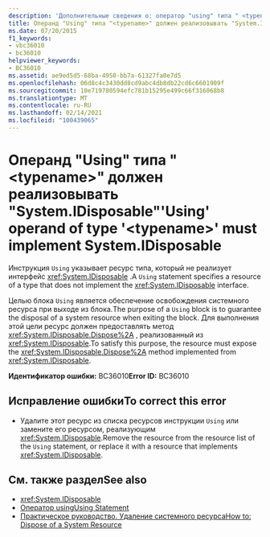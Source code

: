 ```yaml
---
description: 'Дополнительные сведения о: оператор "using" типа " <typename> " должен реализовывать System. IDisposable'
title: Операнд "Using" типа "<typename>" должен реализовывать "System.IDisposable"
ms.date: 07/20/2015
f1_keywords:
- vbc36010
- bc36010
helpviewer_keywords:
- BC36010
ms.assetid: ae9ed5d5-68ba-4950-bb7a-61327fa0e7d5
ms.openlocfilehash: 06d8c4c3430dd8cd9abc4db8db22cd6c6601909f
ms.sourcegitcommit: 10e719780594efc781b15295e499c66f316068b8
ms.translationtype: MT
ms.contentlocale: ru-RU
ms.lasthandoff: 02/14/2021
ms.locfileid: "100439065"
---
```

# <a name="using-operand-of-type-typename-must-implement-systemidisposable"></a><span data-ttu-id="490f0-103">Операнд "Using" типа "\<typename>" должен реализовывать "System.IDisposable"</span><span class="sxs-lookup"><span data-stu-id="490f0-103">'Using' operand of type '\<typename>' must implement System.IDisposable</span></span>

<span data-ttu-id="490f0-104">Инструкция `Using` указывает ресурс типа, который не реализует интерфейс <xref:System.IDisposable> .</span><span class="sxs-lookup"><span data-stu-id="490f0-104">A `Using` statement specifies a resource of a type that does not implement the <xref:System.IDisposable> interface.</span></span>  
  
 <span data-ttu-id="490f0-105">Целью блока `Using` является обеспечение освобождения системного ресурса при выходе из блока.</span><span class="sxs-lookup"><span data-stu-id="490f0-105">The purpose of a `Using` block is to guarantee the disposal of a system resource when exiting the block.</span></span> <span data-ttu-id="490f0-106">Для выполнения этой цели ресурс должен предоставлять метод <xref:System.IDisposable.Dispose%2A> , реализованный из <xref:System.IDisposable>.</span><span class="sxs-lookup"><span data-stu-id="490f0-106">To satisfy this purpose, the resource must expose the <xref:System.IDisposable.Dispose%2A> method implemented from <xref:System.IDisposable>.</span></span>  
  
 <span data-ttu-id="490f0-107">**Идентификатор ошибки:** BC36010</span><span class="sxs-lookup"><span data-stu-id="490f0-107">**Error ID:** BC36010</span></span>  
  
## <a name="to-correct-this-error"></a><span data-ttu-id="490f0-108">Исправление ошибки</span><span class="sxs-lookup"><span data-stu-id="490f0-108">To correct this error</span></span>  
  
- <span data-ttu-id="490f0-109">Удалите этот ресурс из списка ресурсов инструкции `Using` или замените его ресурсом, реализующим <xref:System.IDisposable>.</span><span class="sxs-lookup"><span data-stu-id="490f0-109">Remove the resource from the resource list of the `Using` statement, or replace it with a resource that implements <xref:System.IDisposable>.</span></span>  
  
## <a name="see-also"></a><span data-ttu-id="490f0-110">См. также раздел</span><span class="sxs-lookup"><span data-stu-id="490f0-110">See also</span></span>

- <xref:System.IDisposable>
- [<span data-ttu-id="490f0-111">Оператор using</span><span class="sxs-lookup"><span data-stu-id="490f0-111">Using Statement</span></span>](../language-reference/statements/using-statement.md)
- [<span data-ttu-id="490f0-112">Практическое руководство. Удаление системного ресурса</span><span class="sxs-lookup"><span data-stu-id="490f0-112">How to: Dispose of a System Resource</span></span>](../programming-guide/language-features/control-flow/how-to-dispose-of-a-system-resource.md)
